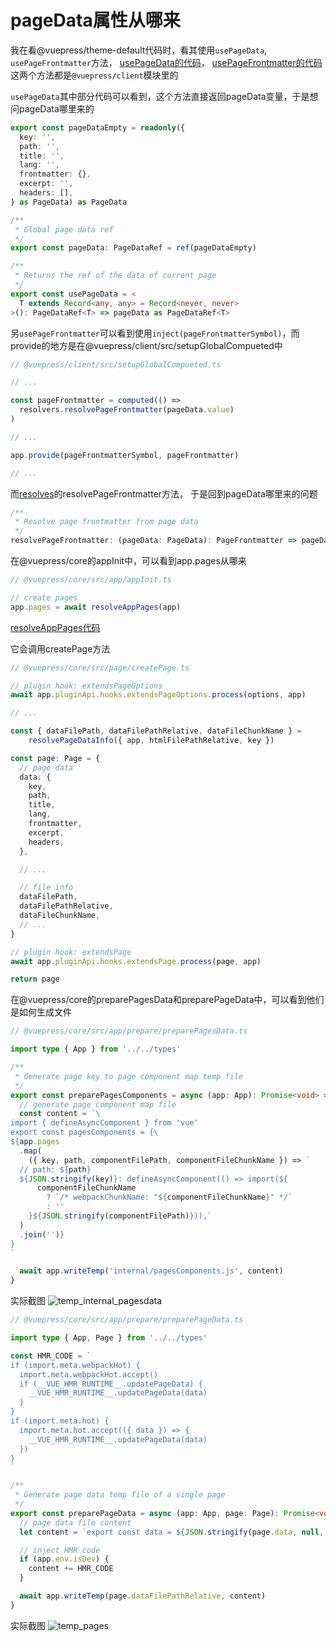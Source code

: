 # pageData属性从哪来

我在看@vuepress/theme-default代码时，看其使用`usePageData`, `usePageFrontmatter`方法，
[usePageData的代码](https://github.com/vuepress/vuepress-next/blob/main/packages/%40vuepress/client/src/composables/pageData.ts)，
[usePageFrontmatter的代码](https://github.com/vuepress/vuepress-next/blob/main/packages/%40vuepress/client/src/composables/pageFrontmatter.ts)
这两个方法都是`@vuepress/client`模块里的

`usePageData`其中部分代码可以看到，这个方法直接返回pageData变量，于是想问pageData哪里来的
```typescript
export const pageDataEmpty = readonly({
  key: '',
  path: '',
  title: '',
  lang: '',
  frontmatter: {},
  excerpt: '',
  headers: [],
} as PageData) as PageData

/**
 * Global page data ref
 */
export const pageData: PageDataRef = ref(pageDataEmpty)

/**
 * Returns the ref of the data of current page
 */
export const usePageData = <
  T extends Record<any, any> = Record<never, never>
>(): PageDataRef<T> => pageData as PageDataRef<T>
```
另`usePageFrontmatter`可以看到使用`inject(pageFrontmatterSymbol)`，而provide的地方是在@vuepress/client/src/setupGlobalCompueted中
```typescript
// @vuepress/client/src/setupGlobalCompueted.ts

// ...

const pageFrontmatter = computed(() =>
  resolvers.resolvePageFrontmatter(pageData.value)
)

// ...

app.provide(pageFrontmatterSymbol, pageFrontmatter)

// ...
```
而[resolves](https://github.com/vuepress/vuepress-next/blob/main/packages/%40vuepress/client/src/resolvers.ts)的resolvePageFrontmatter方法，
于是回到pageData哪里来的问题
```typescript
/**
 * Resolve page frontmatter from page data
 */
resolvePageFrontmatter: (pageData: PageData): PageFrontmatter => pageData.frontmatter
```


在@vuepress/core的appInit中，可以看到app.pages从哪来
```typescript
// @vuepress/core/src/app/appInit.ts

// create pages
app.pages = await resolveAppPages(app)
```

[resolveAppPages代码](https://github.com/vuepress/vuepress-next/blob/main/packages/%40vuepress/core/src/app/resolveAppPages.ts)

它会调用createPage方法
```typescript
// @vuepress/core/src/page/createPage.ts

// plugin hook: extendsPageOptions
await app.pluginApi.hooks.extendsPageOptions.process(options, app)

// ...

const { dataFilePath, dataFilePathRelative, dataFileChunkName } =
    resolvePageDataInfo({ app, htmlFilePathRelative, key })

const page: Page = {
  // page data
  data: {
    key,
    path,
    title,
    lang,
    frontmatter,
    excerpt,
    headers,
  },

  // ...

  // file info
  dataFilePath,
  dataFilePathRelative,
  dataFileChunkName,
  // ...
}

// plugin hook: extendsPage
await app.pluginApi.hooks.extendsPage.process(page, app)

return page
```

在@vuepress/core的preparePagesData和preparePageData中，可以看到他们是如何生成文件
```typescript
// @vuepress/core/src/app/prepare/preparePagesData.ts

import type { App } from '../../types'

/**
 * Generate page key to page component map temp file
 */
export const preparePagesComponents = async (app: App): Promise<void> => {
  // generate page component map file
  const content = `\
import { defineAsyncComponent } from 'vue'
export const pagesComponents = {\
${app.pages
  .map(
    ({ key, path, componentFilePath, componentFileChunkName }) => `
  // path: ${path}
  ${JSON.stringify(key)}: defineAsyncComponent(() => import(${
      componentFileChunkName
        ? `/* webpackChunkName: "${componentFileChunkName}" */`
        : ''
    }${JSON.stringify(componentFilePath)})),`
  )
  .join('')}
}
`

  await app.writeTemp('internal/pagesComponents.js', content)
}
```

实际截图
![temp_internal_pagesdata](@assets/temp_internal_pagesdata.jpg)


```typescript
// @vuepress/core/src/app/prepare/preparePageData.ts

import type { App, Page } from '../../types'

const HMR_CODE = `
if (import.meta.webpackHot) {
  import.meta.webpackHot.accept()
  if (__VUE_HMR_RUNTIME__.updatePageData) {
    __VUE_HMR_RUNTIME__.updatePageData(data)
  }
}
if (import.meta.hot) {
  import.meta.hot.accept(({ data }) => {
    __VUE_HMR_RUNTIME__.updatePageData(data)
  })
}
`

/**
 * Generate page data temp file of a single page
 */
export const preparePageData = async (app: App, page: Page): Promise<void> => {
  // page data file content
  let content = `export const data = ${JSON.stringify(page.data, null, 2)}\n`

  // inject HMR code
  if (app.env.isDev) {
    content += HMR_CODE
  }

  await app.writeTemp(page.dataFilePathRelative, content)
}
```

实际截图
![temp_pages](@assets/temp_pages.jpg)

